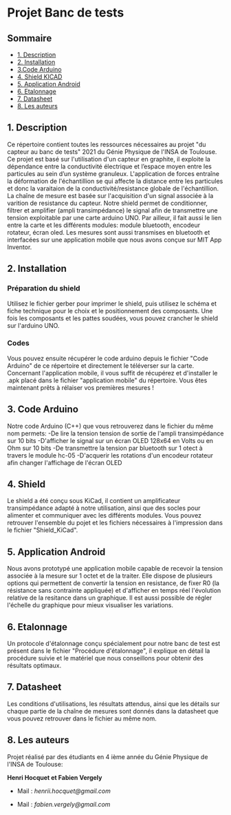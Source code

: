 # Projet Banc de tests 

## Sommaire
<!-- TOC depthFrom:2 -->
  - [1. Description](#1-description)
  - [2. Installation](#2-installation)
  - [3.Code Arduino](#3-code-arduino)
  - [4. Shield KICAD](#4-shield)
  - [5. Application Android](#5-application-android)
  - [6. Etalonnage](#6-Etalonnage)
  - [7. Datasheet](#7-datasheet)
  - [8. Les auteurs](#8-les-auteurs)
<!-- /TOC -->


## 1. Description
Ce répertoire contient toutes les ressources nécessaires au  projet "du capteur au banc de tests" 2021 du Génie Physique de l'INSA de Toulouse. Ce projet est basé sur l'utilisation d'un capteur en graphite, il exploite la dépendance entre la conductivité électrique et l’espace moyen entre les particules au sein d’un système granuleux. L'application de forces entraîne la déformation de l'échantillion se qui affecte la distance entre les particules et donc la varaitaion de la conductivité/resistance globale de l'échantillion.
La chaîne de mesure est basée sur l'acquisition d'un signal associée à la varition de resistance du capteur. Notre shield permet de conditionner, filtrer et amplifier (ampli transimpédance) le signal afin de transmettre une tension exploitable par une carte arduino UNO. Par ailleur, il fait aussi le lien entre la carte et les différents modules: module bluetooth, encodeur rotateur, écran oled. 
Les mesures sont aussi transmises en bluetooth et interfacées sur une application mobile que nous avons conçue sur MIT App Inventor.

## 2. Installation

### Préparation du shield 
Utilisez le fichier gerber pour imprimer le shield, puis utilisez le schéma et fiche technique pour le choix et le positionnement des composants. Une fois les composants et les pattes soudées, vous pouvez crancher le shield sur l'arduino UNO.

### Codes 
Vous pouvez ensuite récupérer le code arduino depuis le fichier "Code Arduino" de ce répertoire et directement le téléverser sur la carte. Concernant l'application mobile, il vous suffit de récupérez et d'installer le .apk placé dans le fichier "application mobile" du répertoire.
Vous êtes maintenant prêts à rélaiser vos premières mesures !

## 3. Code Arduino

Notre code Arduino (C++) que vous retrouverez dans le fichier du même nom permets:
-De lire la tension tension de sortie de l'ampli transimpédance sur 10 bits 
-D'afficher le signal sur un écran OLED 128x64 en Volts ou en Ohm sur 10 bits
-De transmettre la tension par bluetooth sur 1 otect à travers le module hc-05
-D'acquerir les rotations d'un encodeur rotateur afin changer l'affichage de l'écran OLED

## 4. Shield

Le shield a été conçu sous KiCad, il contient un amplificateur transimpédance adapté à notre utilisation, ainsi que des socles pour alimenter et communiquer avec les différents modules. Vous pouvez retrouver l'ensemble du pojet et les fichiers nécessaires à l'impression dans le fichier "Shield_KiCad".

## 5. Application Android

Nous avons prototypé une application mobile capable de recevoir la tension associée à la mesure sur 1 octet et de la traiter. Elle dispose de plusieurs options qui permettent de convertir la tension en resistance, de fixer R0 (la résistance sans contrainte appliquée) et d'afficher en temps réel l'évolution relative de la resitance dans un graphique. Il est aussi possible de régler l'échelle du graphique pour mieux visualiser les variations.

## 6. Etalonnage

Un protocole d'étalonnage conçu spécialement pour notre banc de test est présent dans le fichier "Procédure d'étalonnage", il explique en détail la procédure suivie et le matériel que nous conseillons pour obtenir des résultats optimaux. 

## 7. Datasheet

Les conditions d'utilisations, les résultats attendus,  ainsi que les détails sur chaque partie de la chaîne de mesures sont donnés dans la datasheet que vous pouvez retrouver dans le fichier au même nom. 

## 8. Les auteurs

Projet réalisé par des étudiants en 4 ième année du Génie Physique de l'INSA de Toulouse:

**Henri Hocquet et Fabien Vergely**

- Mail : _henrii.hocquet@gmail.com_

- Mail : _fabien.vergely@gmail.com_



